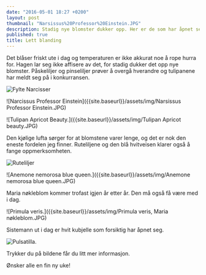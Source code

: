 ```yaml
---
date: "2016-05-01 18:27 +0200"
layout: post
thumbnail: "Narsissus%20Professor%20Einstein.JPG"
description: Stadig nye blomster dukker opp. Her er de som har åpnet seg i helgen.
published: true
title: Lett blanding
---
```


Det blåser friskt ute i dag og temperaturen er ikke akkurat noe å rope hurra for. Hagen lar seg ikke affisere av det, for stadig dukker det opp nye blomster. Påskeliljer og pinseliljer prøver å overgå hverandre og tulipanene har meldt seg på i konkurransen.

![Fylte Narcisser]({{site.baseurl}}/assets/img/Narcisser.JPG)

![Narcissus Professor Einstein]({{site.baseurl}}/assets/img/Narsissus Professor Einstein.JPG)

![Tulipan Apricot Beauty.]({{site.baseurl}}/assets/img/Tulipan Apricot beauty.JPG)

<!--more-->

Den kjølige lufta sørger for at blomstene varer lenge, og det er nok den eneste fordelen jeg finner.
Ruteliljene og den blå hvitveisen klarer også å fange oppmerksomheten. 

![Ruteliljer]({{site.baseurl}}/assets/img/Ruteliljer.JPG)

![Anemone nemorosa blue queen.]({{site.baseurl}}/assets/img/Anemone nemorosa blue queen.JPG)

Maria nøkleblom kommer trofast igjen år etter år. Den må også få være med i dag.

![Primula veris.]({{site.baseurl}}/assets/img/Primula veris, Maria nøkleblom.JPG)

Sistemann ut i dag er hvit kubjelle som forsiktig har åpnet seg.

![Pulsatilla.]({{site.baseurl}}/assets/img/Pulsatilla.JPG)

Trykker du på bildene får du litt mer informasjon.

Ønsker alle en fin ny uke!